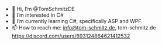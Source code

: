 - 👋 Hi, I’m @TomSchmitzDE
- 👀 I’m interested in C#
- 🌱 I’m currently learning C#, specifically ASP and WPF.
- 📫 How to reach me: info@tom-schmitz.de, tom-schmitz.de
https://discord.com/users/693124864621412532
